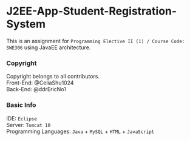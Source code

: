 # J2EE-App-Student-Registration-System
This is an assignment for `Programming Elective II (1) / Course Code: SWE306` using JavaEE architecture.<br>
### Copyright
Copyright belongs to all contributors.<br>
Front-End: @CeliaShu1024 <br>
Back-End: @ddrEricNo1
### Basic Info
IDE: `Eclipse`<br>
Server: `Tomcat 10`<br>
Programming Languages: `Java` + `MySQL` + `HTML` + `JavaScript`<br>
